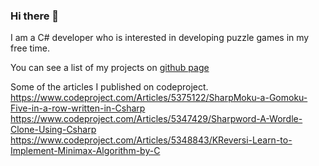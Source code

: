 ### Hi there 👋


I am a C# developer who is interested in developing puzzle games in my free time.

You can see a list of my projects on [github page](https://kdevzilla.github.io/)

Some of the articles I published on codeproject.  
https://www.codeproject.com/Articles/5375122/SharpMoku-a-Gomoku-Five-in-a-row-written-in-Csharp  
https://www.codeproject.com/Articles/5347429/Sharpword-A-Wordle-Clone-Using-Csharp  
https://www.codeproject.com/Articles/5348843/KReversi-Learn-to-Implement-Minimax-Algorithm-by-C  




<!--
**KDevZilla/kdevzilla** is a ✨ _special_ ✨ repository because its `README.md` (this file) appears on your GitHub profile.

[![Top Langs](https://github-readme-stats.vercel.app/api/top-langs/?username=kdevzilla&count_private=true)](https://github.com/anuraghazra/github-readme-stats)

[![GitHub stats](https://github-readme-stats.vercel.app/api?username=kdevzilla&count_private=true)](https://github.com/anuraghazra/github-readme-stats)
Here are some ideas to get you started:

- 🔭 I’m currently working on ...
- 🌱 I’m currently learning ...
- 👯 I’m looking to collaborate on ...
- 🤔 I’m looking for help with ...
- 💬 Ask me about ...
- 📫 How to reach me: ...
- 😄 Pronouns: ...
- ⚡ Fun fact: ...
-->
